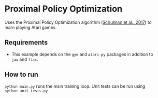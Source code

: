 # Proximal Policy Optimization

Uses the Proximal Policy Optimization algorithm ([Schulman et al., 2017](https://arxiv.org/abs/1707.06347)) to learn playing Atari games.

## Requirements

* This example depends on the `gym` and `atari-py` packages in addition to `jax` and `flax`.

## How to run

`python main.py` runs the main training loop.
Unit tests can be run using `python unit_tests.py`